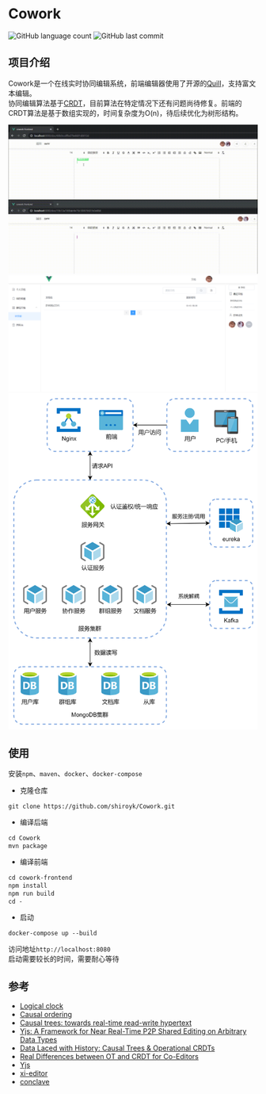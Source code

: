 # Cowork
![GitHub language count](https://img.shields.io/github/languages/count/shiroyk/Cowork)
![GitHub last commit](https://img.shields.io/github/last-commit/shiroyk/Cowork)

## 项目介绍
Cowork是一个在线实时协同编辑系统，前端编辑器使用了开源的[Quill](https://github.com/quilljs/quill)，支持富文本编辑。<br>协同编辑算法基于[CRDT](https://en.wikipedia.org/wiki/Conflict-free_replicated_data_type)，目前算法在特定情况下还有问题尚待修复。前端的CRDT算法是基于数组实现的，时间复杂度为O(n)，待后续优化为树形结构。

![demo1](demo/demo1.gif)
![demo2](demo/demo2.png)
![cowork](demo/Cowork.png)

## 使用
安装`npm`、`maven`、`docker`、`docker-compose`
- 克隆仓库
```
git clone https://github.com/shiroyk/Cowork.git
```
- 编译后端
```
cd Cowork
mvn package
```
- 编译前端
```
cd cowork-frontend 
npm install
npm run build
cd -
```
- 启动
```
docker-compose up --build
```
访问地址`http://localhost:8080`<br>
启动需要较长的时间，需要耐心等待
## 参考
 - [Logical clock](https://en.wikipedia.org/wiki/Logical_clock)
 - [Causal ordering](https://scattered-thoughts.net/writing/causal-ordering/)
 - [Causal trees: towards real-time read-write hypertext](http://citeseerx.ist.psu.edu/viewdoc/download?doi=10.1.1.627.5286&rep=rep1&type=pdf)
 - [Yjs: A Framework for Near Real-Time P2P Shared Editing on Arbitrary Data Types](http://dbis.rwth-aachen.de/~derntl/papers/preprints/icwe2015-preprint.pdf)
 - [Data Laced with History: Causal Trees & Operational CRDTs](http://archagon.net/blog/2018/03/24/data-laced-with-history/)
 - [Real Differences between OT and CRDT for Co-Editors](https://arxiv.org/ftp/arxiv/papers/1810/1810.02137.pdf)
 - [Yjs](https://github.com/yjs/yjs)
 - [xi-editor](https://github.com/xi-editor/xi-editor/blob/master/docs/docs/crdt.md)
 - [conclave](https://github.com/conclave-team/conclave)